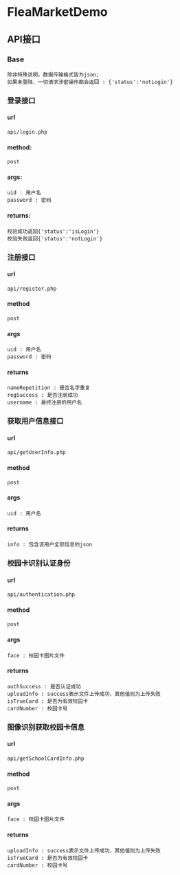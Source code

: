 # FleaMarketDemo
## API接口

### Base
    除非特殊说明，数据传输格式皆为json;
    如果未登陆，一切请求涉密操作都会返回 : {'status':'notLogin'}
    
### 登录接口
#### url
    api/login.php
#### method: 
    post
#### args:
    uid : 用户名
    password : 密码
#### returns:
    校验成功返回{'status':'isLogin'}
    校验失败返回{'status':'notLogin'}
    
### 注册接口
#### url
    api/register.php
#### method
    post
#### args
    uid : 用户名
    password : 密码
#### returns
    nameRepetition : 是否名字重复
    regSuccess : 是否注册成功 
    username : 最终注册的用户名
    
### 获取用户信息接口
#### url
    api/getUserInfo.php
#### method
    post
#### args
    uid : 用户名
#### returns
    info : 包含该用户全部信息的json

### 校园卡识别认证身份
#### url
    api/authentication.php
#### method
    post
#### args
    face : 校园卡图片文件
#### returns
    authSuccess : 是否认证成功
    uploadInfo : success表示文件上传成功，其他值则为上传失败
    isTrueCard : 是否为有效校园卡
    cardNumber : 校园卡号
    
### 图像识别获取校园卡信息
#### url
    api/getSchoolCardInfo.php
#### method
    post
#### args
    face : 校园卡图片文件
#### returns
    uploadInfo : success表示文件上传成功，其他值则为上传失败
    isTrueCard : 是否为有效校园卡
    cardNumber : 校园卡号